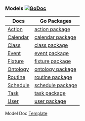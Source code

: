 ### Models [![GoDoc](https://godoc.org/github.com/elos/models?status.svg)](https://godoc.org/github.com/elos/models)

| Docs                    | Go Packages
| ----------------------- | ------------------------------------------------------------------------ |
| [Action](action.md)     | [action package](https://github.com/elos/models/tree/master/action)      |
| [Calendar](calendar.md) | [calendar package](https://github.com/elos/models/tree/master/calendar)  |
| [Class](class.md)       | [class package](https://github.com/elos/models/tree/master/class)        |
| [Event](event.md)       | [event package](https://github.com/elos/models/tree/master/event)        |
| [Fixture](fixture.md)   | [fixture package](https://github.com/elos/models/tree/master/fixture)    |
| [Ontology](ontology.md) | [ontology package](https://github.com/elos/models/tree/master/ontology)  |
| [Routine](routine.md)   | [routine package](https://github.com/elos/models/tree/master/routine)    |
| [Schedule](schedule.md) | [schedule package](https://github.com/elos/models/tree/master/schedule)  |
| [Task](task.md)         | [task package](https://github.com/elos/models/tree/master/task)          |
| [User](user.md)         | [user package](https://github.com/elos/models/tree/master/user)          |

Model Doc [Template](template.md)
